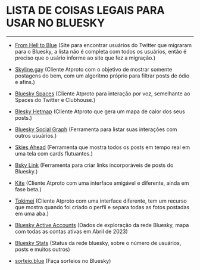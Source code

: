 # LISTA DE COISAS LEGAIS PARA USAR NO BLUESKY 
----

- [From Hell to Blue](https://fromhellto.blue/) (Site para encontrar usuários do Twitter que migraram para o Bluesky, a lista não é completa com todos os usuários, então é preciso que o usário informe ao site que fez a migração.)

- [Skyline.gay](https://skyline.gay/) (Cliente Atproto com o objetivo de mostrar somente postagens do bem, com um algoritmo próprio para filtrar posts de ódio e afins.)

- [Bluesky Spaces](https://www.skyspaces.net/) (Cliente Atproto para interação por voz, semelhante ao Spaces do Twitter e Clubhouse.)

- [Blesky Hetmap](https://bluesky-heatmap.fly.dev/) (Cliente Atproto que gera um mapa de calor dos seus posts.)

- [Bluesky Social Graph](https://bsky.jazco.dev/) (Ferramenta para listar suas interações com outros usuários.)

- [Skies Ahead](https://blue-skies-ahead.glitch.me/) (Ferramenta que mostra todos os posts em tempo real em uma tela com cards flutuantes.)

- [Bsky Link](https://bsky.link/) (Ferramenta para criar links incorporáveis de posts do Bluesky.)

- [Kite](https://callmearta.github.io/kite) (Cliente Atproto com uma interface amigável e diferente, ainda em fase beta.)

- [Tokimei](https://tokimekibluesky.vercel.app/) (Cliente Atproto com uma interface diferente, tem um recurso que mostra quando foi criado o perfil e separa todas as fotos postadas em uma aba.)

- [Bluesky Active Accounts](https://www.easyzoom.com/imageaccess/884cb1c001cd48e79aca92232bd24a04) (Dados de exploração da rede Bluesky, mapa com todas as contas ativas em Abril de 2023)

- [Bluesky Stats](https://bsky.jazco.dev/stats) (Status da rede bluesky, sobre o número de usuários, posts e muitos outros)

- [sorteio.blue](https://sorteio.blue) (Faça sorteios no Bluesky)
